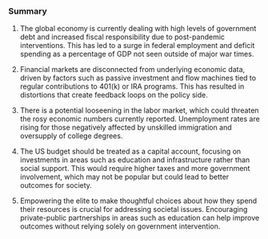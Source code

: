 ### Summary

1. The global economy is currently dealing with high levels of government debt
and increased fiscal responsibility due to post-pandemic interventions. This
has led to a surge in federal employment and deficit spending as a percentage
of GDP not seen outside of major war times.

2. Financial markets are disconnected from underlying economic data, driven
by factors such as passive investment and flow machines tied to regular
contributions to 401(k) or IRA programs. This has resulted in distortions
that create feedback loops on the policy side.

3. There is a potential looseening in the labor market, which could threaten
the rosy economic numbers currently reported. Unemployment rates are rising
for those negatively affected by unskilled immigration and oversupply of
college degrees.

4. The US budget should be treated as a capital account, focusing on
investments in areas such as education and infrastructure rather than social
support. This would require higher taxes and more government involvement,
which may not be popular but could lead to better outcomes for society.

5. Empowering the elite to make thoughtful choices about how they spend
their resources is crucial for addressing societal issues. Encouraging
private-public partnerships in areas such as education can help improve
outcomes without relying solely on government intervention.
